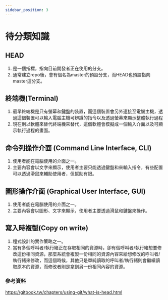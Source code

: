 ```yaml
---
sidebar_position: 3
---
```


# 待分類知識


## HEAD 
1. 是一個指標，指向目前開發者正在使用的分支。
2. 通常建立repo後，會有個名為master的預設分支，而HEAD也預設指向master這分支。

## 終端機(Terminal)
1. 最早終端機是只有螢幕和鍵盤的裝置，而這個裝置會另外連接至電腦主機，透過這個裝置可以輸入電腦主機可辨識的指令以及透過螢幕來顯示整體執行過程
2. 現在則以軟體來替代終端機來替代，這個軟體會模擬成一個輸入介面以及可顯示執行過程的畫面。


## 命令列操作介面 (Command Line Interface, CLI)
1. 使用者能在電腦使用的介面之一。
2. 主要內容會以文字來顯示，使用者主要只能透過鍵盤和來輸入指令，有些配置可以透過滑鼠來輔助使用者，但幫助有限。


## 圖形操作介面 (Graphical User Interface, GUI)
1. 使用者能在電腦使用的介面之一。
2. 主要內容會以圖形、文字來顯示，使用者主要透過滑鼠和鍵盤來操作。

## 寫入時複製(Copy on write)
1. 程式設計的實作策略之一。
2. 當有多個呼叫者/執行緒正在存取相同的資源時，卻有個呼叫者/執行緒想要修改這份相同資源，那麼系統會複製一份相同的資源內容來給想修改的呼叫者/執行緒來修改，而這個時候，其他只是單純讀取的呼叫者/執行緒則會繼續讀取原本的資源，而修改者則是拿到另一份相同內容的資源。

### 參考資料
https://gitbook.tw/chapters/using-git/what-is-head.html

